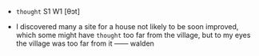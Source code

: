 - `thought` S1 W1 [θɔt]



-  I discovered many a site for a house not likely to be soon improved, which some might have `thought` too far from the village, but to my eyes the village was too far from it —— walden